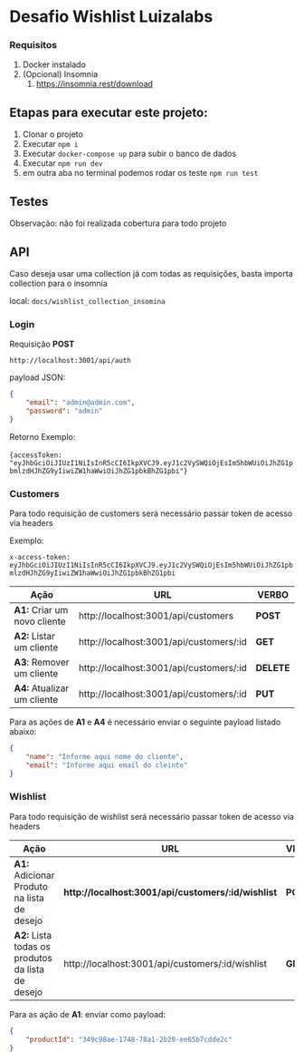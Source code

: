 # Desafio Wishlist Luizalabs

### Requisitos
1. Docker instalado
2. (Opcional) Insomnia 
   1.  https://insomnia.rest/download


## Etapas para executar este projeto:

1. Clonar o projeto
1. Executar `npm i` 
2. Executar `docker-compose up` para subir o banco de dados
3. Executar `npm run dev`
3. em outra aba no terminal podemos rodar os teste `npm run test`

## Testes

Observação: não foi realizada cobertura para todo projeto

## API

Caso deseja usar uma collection já com todas as requisições, basta importa collection para o insomnia 

local:  `docs/wishlist_collection_insomina`

### Login

Requisição **POST**

`http://localhost:3001/api/auth`

payload JSON:

```json
{
	"email": "admin@admin.com",
	"password": "admin"
}
```

Retorno Exemplo:

​	`{accessToken: "eyJhbGciOiJIUzI1NiIsInR5cCI6IkpXVCJ9.eyJ1c2VySWQiOjEsIm5hbWUiOiJhZG1pbmlzdHJhZG9yIiwiZW1haWwiOiJhZG1pbkBhZG1pbi"}`

### Customers

Para todo requisição de customers será necessário passar token de acesso via headers

Exemplo:

`x-access-token: eyJhbGciOiJIUzI1NiIsInR5cCI6IkpXVCJ9.eyJ1c2VySWQiOjEsIm5hbWUiOiJhZG1pbmlzdHJhZG9yIiwiZW1haWwiOiJhZG1pbkBhZG1pbi  `

| Ação                          | **URL**                                 | **VERBO**  |
| ----------------------------- | --------------------------------------- | ---------- |
| **A1:** Criar um novo cliente | http://localhost:3001/api/customers     | **POST**   |
| **A2:** Listar um cliente     | http://localhost:3001/api/customers/:id | **GET**    |
| **A3**: Remover um cliente    | http://localhost:3001/api/customers/:id | **DELETE** |
| **A4:** Atualizar um cliente  | http://localhost:3001/api/customers/:id | **PUT**    |

Para as ações de **A1** e **A4** é necessário enviar o seguinte payload listado abaixo:

```json
{
 	"name": "Informe aqui nome do cliente",
	"email": "Informe aqui email do cleinte"
}
```

### Wishlist

Para todo requisição de wishlist será necessário passar token de acesso via headers

| Ação                                               | URL                                                  | VERBO    |
| -------------------------------------------------- | ---------------------------------------------------- | -------- |
| **A1:** Adicionar Produto na lista de desejo       | **http://localhost:3001/api/customers/:id/wishlist** | **POST** |
| **A2:** Lista todas os produtos da lista de desejo | http://localhost:3001/api/customers/:id/wishlist     | **GET**  |



Para as ação de **A1**: enviar como payload:

```json
{
	"productId": "349c98ae-1748-70a1-2b20-ee65b7cdde2c" 
}
```

